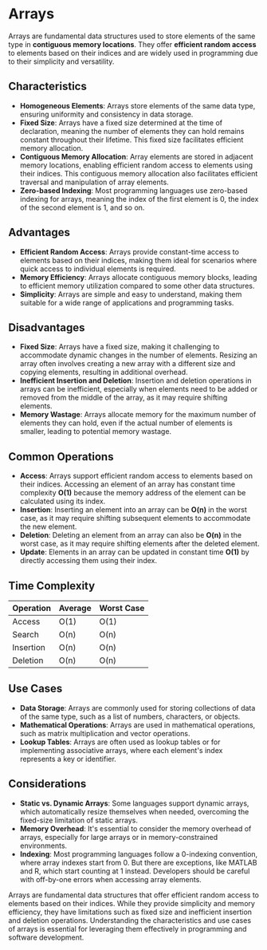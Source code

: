 # Arrays

Arrays are fundamental data structures used to store elements of the same type in **contiguous memory locations**. They offer **efficient random access** to elements based on their indices and are widely used in programming due to their simplicity and versatility.

## Characteristics

- **Homogeneous Elements**: Arrays store elements of the same data type, ensuring uniformity and consistency in data storage.
- **Fixed Size**: Arrays have a fixed size determined at the time of declaration, meaning the number of elements they can hold remains constant throughout their lifetime. This fixed size facilitates efficient memory allocation.
- **Contiguous Memory Allocation**: Array elements are stored in adjacent memory locations, enabling efficient random access to elements using their indices. This contiguous memory allocation also facilitates efficient traversal and manipulation of array elements.
- **Zero-based Indexing**: Most programming languages use zero-based indexing for arrays, meaning the index of the first element is 0, the index of the second element is 1, and so on.

## Advantages

- **Efficient Random Access**: Arrays provide constant-time access to elements based on their indices, making them ideal for scenarios where quick access to individual elements is required.
- **Memory Efficiency**: Arrays allocate contiguous memory blocks, leading to efficient memory utilization compared to some other data structures.
- **Simplicity**: Arrays are simple and easy to understand, making them suitable for a wide range of applications and programming tasks.

## Disadvantages

- **Fixed Size**: Arrays have a fixed size, making it challenging to accommodate dynamic changes in the number of elements. Resizing an array often involves creating a new array with a different size and copying elements, resulting in additional overhead.
- **Inefficient Insertion and Deletion**: Insertion and deletion operations in arrays can be inefficient, especially when elements need to be added or removed from the middle of the array, as it may require shifting elements.
- **Memory Wastage**: Arrays allocate memory for the maximum number of elements they can hold, even if the actual number of elements is smaller, leading to potential memory wastage.

## Common Operations

- **Access**: Arrays support efficient random access to elements based on their indices. Accessing an element of an array has constant time complexity **O(1)** because the memory address of the element can be calculated using its index.
- **Insertion**: Inserting an element into an array can be **O(n)** in the worst case, as it may require shifting subsequent elements to accommodate the new element.
- **Deletion**: Deleting an element from an array can also be **O(n)** in the worst case, as it may require shifting elements after the deleted element.
- **Update**: Elements in an array can be updated in constant time **O(1)** by directly accessing them using their index.

## Time Complexity

| Operation | Average | Worst Case |
| --------- | ------- | ---------- |
| Access    | O(1)    | O(1)       |
| Search    | O(n)    | O(n)       |
| Insertion | O(n)    | O(n)       |
| Deletion  | O(n)    | O(n)       |

## Use Cases

- **Data Storage**: Arrays are commonly used for storing collections of data of the same type, such as a list of numbers, characters, or objects.
- **Mathematical Operations**: Arrays are used in mathematical operations, such as matrix multiplication and vector operations.
- **Lookup Tables**: Arrays are often used as lookup tables or for implementing associative arrays, where each element's index represents a key or identifier.

## Considerations

- **Static vs. Dynamic Arrays**: Some languages support dynamic arrays, which automatically resize themselves when needed, overcoming the fixed-size limitation of static arrays.
- **Memory Overhead**: It's essential to consider the memory overhead of arrays, especially for large arrays or in memory-constrained environments.
- **Indexing**: Most programming languages follow a 0-indexing convention, where array indexes start from 0. But there are exceptions, like MATLAB and R, which start counting at 1 instead. Developers should be careful with off-by-one errors when accessing array elements.

Arrays are fundamental data structures that offer efficient random access to elements based on their indices. While they provide simplicity and memory efficiency, they have limitations such as fixed size and inefficient insertion and deletion operations. Understanding the characteristics and use cases of arrays is essential for leveraging them effectively in programming and software development.
